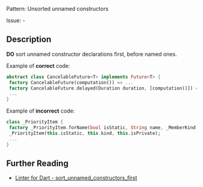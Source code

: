 Pattern: Unsorted unnamed constructors

Issue: -

## Description

**DO** sort unnamed constructor declarations first, before named ones.

Example of **correct** code:
```dart
abstract class CancelableFuture<T> implements Future<T> {
 factory CancelableFuture(computation()) => ...
 factory CancelableFuture.delayed(Duration duration, [computation()]) => ...
 ...
}
```

Example of **incorrect** code:
```dart
class _PriorityItem {
 factory _PriorityItem.forName(bool isStatic, String name, _MemberKind kind) => ...
 _PriorityItem(this.isStatic, this.kind, this.isPrivate);
 ...
}
```

## Further Reading

* [Linter for Dart - sort_unnamed_constructors_first](https://dart-lang.github.io/linter/lints/sort_unnamed_constructors_first.html)